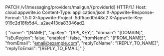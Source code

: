 PATCH /v1/messaging/providers/mailgun/{providerId} HTTP/1.1
Host: cloud.appwrite.io
Content-Type: application/json
X-Appwrite-Response-Format: 1.5.0
X-Appwrite-Project: 5df5acd0d48c2
X-Appwrite-Key: 919c2d18fb5d4...a2ae413da83346ad2

{
  "name": "[NAME]",
  "apiKey": "[API_KEY]",
  "domain": "[DOMAIN]",
  "isEuRegion": false,
  "enabled": false,
  "fromName": "[FROM_NAME]",
  "fromEmail": "email@example.com",
  "replyToName": "[REPLY_TO_NAME]",
  "replyToEmail": "[REPLY_TO_EMAIL]"
}
